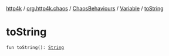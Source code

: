 [http4k](../../../index.md) / [org.http4k.chaos](../../index.md) / [ChaosBehaviours](../index.md) / [Variable](index.md) / [toString](./to-string.md)

# toString

`fun toString(): `[`String`](https://kotlinlang.org/api/latest/jvm/stdlib/kotlin/-string/index.html)